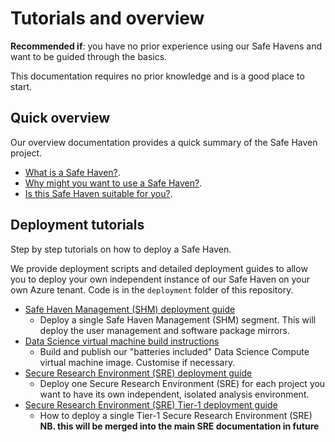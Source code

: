 # Tutorials and overview

**Recommended if**: you have no prior experience using our Safe Havens and want to be guided through the basics.

This documentation requires no prior knowledge and is a good place to start.

## Quick overview

Our overview documentation provides a quick summary of the Safe Haven project.

+ [What is a Safe Haven?](quick_overview/what-is-a-safe-haven.md).
+ [Why might you want to use a Safe Haven?](quick_overview/why-might-you-use-a-safe-haven.md).
+ [Is this Safe Haven suitable for you?](quick_overview/is-this-safe-haven-suitable-for-you.md).

## Deployment tutorials

Step by step tutorials on how to deploy a Safe Haven.

We provide deployment scripts and detailed deployment guides to allow you to deploy your own independent instance of our Safe Haven on your own Azure tenant. Code is in the `deployment` folder of this repository.

+ [Safe Haven Management (SHM) deployment guide](deployment_tutorials/how-to-deploy-shm.md)
  + Deploy a single Safe Haven Management (SHM) segment. This will deploy the user management and software package mirrors.
+ [Data Science virtual machine build instructions](deployment_tutorials/how-to-customise-dsvm-image.md)
  + Build and publish our "batteries included" Data Science Compute virtual machine image. Customise if necessary.
+ [Secure Research Environment (SRE) deployment guide](deployment_tutorials/how-to-deploy-sre.md)
  + Deploy one Secure Research Environment (SRE) for each project you want to have its own independent, isolated analysis environment.
+ [Secure Research Environment (SRE) Tier-1 deployment guide](deployment_tutorials/how-to-deploy-sre-tier1.md)
  + How to deploy a single Tier-1 Secure Research Environment (SRE) **NB. this will be merged into the main SRE documentation in future**
